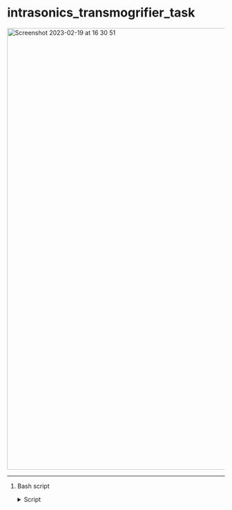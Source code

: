 # intrasonics_transmogrifier_task


<img width="1024" alt="Screenshot 2023-02-19 at 16 30 51" src="https://user-images.githubusercontent.com/104728608/219961551-35e4cb7a-e0dd-46da-b524-69d0bf253d1c.png">

---

1. Bash script

    <details markdown=1><summary markdown="span">Script</summary>

   ```
   ```

    </details>
